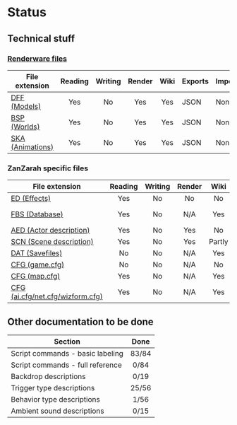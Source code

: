 # Status

## Technical stuff
### [Renderware files](resources/RWBS/index.md)

| File extension | Reading | Writing | Render | Wiki | Exports | Imports |
|----------------|:-------:|:-------:|:------:|:----:|---------|---------|
| [DFF (Models)](resources/DFF.md)     | Yes | No | Yes | Yes | JSON | None |
| [BSP (Worlds)](resources/BSP.md)     | Yes | No | Yes | Yes | JSON | None |
| [SKA (Animations)](resources/SKA.md) | Yes | No | Yes | Yes | JSON | None |

### ZanZarah specific files

| File extension | Reading | Writing | Render | Wiki | Exports | Imports |
|----------------|:-------:|:-------:|:------:|:----:|---------|---------|
| [ED (Effects)](resources/ED.md)                           | Yes | No | No  | No  | JSON | None |
| [FBS (Database)](resources/FBS/index.md)                  | Yes | No | N/A | Yes | JSON, SQLite | None |
| [AED (Actor description)](resources/AED.md)               | Yes | No | Yes | No  | JSON | None |
| [SCN (Scene description)](resources/SCN/index.md)         | Yes | No | Yes | Partly  | JSON | None |
| [DAT (Savefiles)](resources/DAT.md)                       | No  | No | N/A | Yes  | None | None |
| [CFG (game.cfg)](resources/CFG_Game.md)                   | No  | No | N/A | No | None | None |
| [CFG (map.cfg)](resources/CFG_Map.md)                     | Yes | No | N/A | Yes | JSON | None |
| [CFG (ai.cfg/net.cfg/wizform.cfg)](resources/CFG_Vars.md) | Yes | No | N/A | Yes | JSON | None |

## Other documentation to be done

| Section | Done  |
|----------------|:-----:|
| Script commands - basic labeling | 83/84 |
| Script commands - full reference |  0/84 |
| Backdrop descriptions            |  0/19 |
| Trigger type descriptions        | 25/56 |
| Behavior type descriptions       |  1/56 |
| Ambient sound descriptions       |  0/15 |
